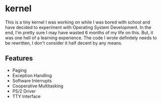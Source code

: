 # kernel

This is a tiny kernel I was working on while I was bored with school and have decided to experiment with Operating System Development. In the end, I'm pretty sure I may have wasted 6 months of my life on this. But, it was one hell of a learning experience. The code I wrote definitely needs to be rewritten, I don't consider it half decent by any means.

## Features
* Paging
* Exception Handling
* Software Interrupts
* Cooperative Multitasking
* PS/2 Driver
* TTY Interface
